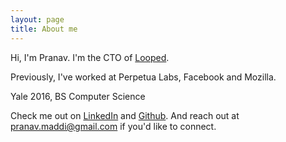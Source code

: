 ```yaml
---
layout: page
title: About me 
---
```


Hi, I'm Pranav. I'm the CTO of [Looped].

Previously, I've worked at Perpetua Labs, Facebook and Mozilla.

Yale 2016, BS Computer Science

Check me out on [LinkedIn] and [Github]. And reach out at
pranav.maddi@gmail.com if you'd like to connect.

[Looped]: https://loopedlive.com
[linkedin]: https://www.linkedin.com/in/pranavmaddi
[github]: http://github.com/pmaddi
